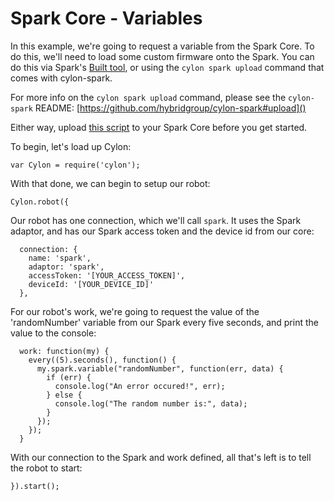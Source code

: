 # Spark Core - Variables

In this example, we're going to request a variable from the Spark Core. To do
this, we'll need to load some custom firmware onto the Spark. You can do this
via Spark's [Built tool](https://spark.io/build), or using the `cylon spark
upload` command that comes with cylon-spark.

For more info on the `cylon spark upload` command, please see the `cylon-spark`
README: [https://github.com/hybridgroup/cylon-spark#upload]()

Either way, upload [this script][script] to your Spark Core before you get
started.

[script]: https://github.com/hybridgroup/cylon-spark/blob/master/examples/variables/variables.cpp

To begin, let's load up Cylon:

    var Cylon = require('cylon');

With that done, we can begin to setup our robot:

    Cylon.robot({

Our robot has one connection, which we'll call `spark`. It uses the Spark
adaptor, and has our Spark access token and the device id from our core:

      connection: {
        name: 'spark',
        adaptor: 'spark',
        accessToken: '[YOUR_ACCESS_TOKEN]',
        deviceId: '[YOUR_DEVICE_ID]'
      },

For our robot's work, we're going to request the value of the 'randomNumber'
variable from our Spark every five seconds, and print the value to the console:

      work: function(my) {
        every((5).seconds(), function() {
          my.spark.variable("randomNumber", function(err, data) {
            if (err) {
              console.log("An error occured!", err);
            } else {
              console.log("The random number is:", data);
            }
          });
        });
      }

With our connection to the Spark and work defined, all that's left is to tell
the robot to start:

    }).start();
